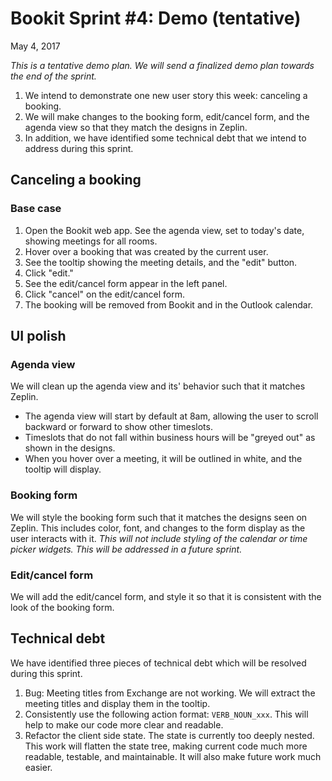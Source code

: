 # Bookit Sprint #4: Demo (tentative)
May 4, 2017

_This is a tentative demo plan. We will send a finalized demo plan towards the end of the sprint._

1) We intend to demonstrate one new user story this week: canceling a booking.
2) We will make changes to the booking form, edit/cancel form, and the agenda view so that they match the designs in Zeplin.
3) In addition, we have identified some technical debt that we intend to address during this sprint.

## Canceling a booking

### Base case
1) Open the Bookit web app. See the agenda view, set to today's date, showing meetings for all rooms.
2) Hover over a booking that was created by the current user.
3) See the tooltip showing the meeting details, and the "edit" button.
4) Click "edit."
5) See the edit/cancel form appear in the left panel.
6) Click "cancel" on the edit/cancel form.
6) The booking will be removed from Bookit and in the Outlook calendar.

## UI polish

### Agenda view
We will clean up the agenda view and its' behavior such that it matches Zeplin.
- The agenda view will start by default at 8am, allowing the user to scroll backward or forward to show other timeslots.
- Timeslots that do not fall within business hours will be "greyed out" as shown in the designs.
- When you hover over a meeting, it will be outlined in white, and the tooltip will display.

### Booking form
We will style the booking form such that it matches the designs seen on Zeplin.
This includes color, font, and changes to the form display as the user interacts with it.
_This will not include styling of the calendar or time picker widgets. This will be addressed in a future sprint._

### Edit/cancel form
We will add the edit/cancel form, and style it so that it is consistent with the look of the booking form.

## Technical debt
We have identified three pieces of technical debt which will be resolved during this sprint.
1) Bug: Meeting titles from Exchange are not working. We will extract the meeting titles and display them in the tooltip.
2) Consistently use the following action format: `VERB_NOUN_xxx`. This will help to make our code more clear and readable.
3) Refactor the client side state. The state is currently too deeply nested. This work will flatten the state tree, making current code much more readable, testable, and maintainable. It will also make future work much easier.
